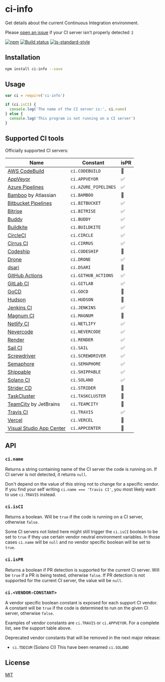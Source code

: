 # ci-info

Get details about the current Continuous Integration environment.

Please [open an
issue](https://github.com/watson/ci-info/issues/new?template=ci-server-not-detected.md)
if your CI server isn't properly detected :)

[![npm](https://img.shields.io/npm/v/ci-info.svg)](https://www.npmjs.com/package/ci-info)
[![Build status](https://travis-ci.org/watson/ci-info.svg?branch=master)](https://travis-ci.org/watson/ci-info)
[![js-standard-style](https://img.shields.io/badge/code%20style-standard-brightgreen.svg?style=flat)](https://github.com/feross/standard)

## Installation

```bash
npm install ci-info --save
```

## Usage

```js
var ci = require('ci-info')

if (ci.isCI) {
  console.log('The name of the CI server is:', ci.name)
} else {
  console.log('This program is not running on a CI server')
}
```

## Supported CI tools

Officially supported CI servers:

| Name | Constant | isPR |
|------|----------|------|
| [AWS CodeBuild](https://aws.amazon.com/codebuild/) | `ci.CODEBUILD` | 🚫 |
| [AppVeyor](http://www.appveyor.com) | `ci.APPVEYOR` | ✅ |
| [Azure Pipelines](https://azure.microsoft.com/en-us/services/devops/pipelines/) | `ci.AZURE_PIPELINES` | ✅ |
| [Bamboo](https://www.atlassian.com/software/bamboo) by Atlassian | `ci.BAMBOO` | 🚫 |
| [Bitbucket Pipelines](https://bitbucket.org/product/features/pipelines) | `ci.BITBUCKET` | ✅ |
| [Bitrise](https://www.bitrise.io/) | `ci.BITRISE` | ✅ |
| [Buddy](https://buddy.works/) | `ci.BUDDY` | ✅ |
| [Buildkite](https://buildkite.com) | `ci.BUILDKITE` | ✅ |
| [CircleCI](http://circleci.com) | `ci.CIRCLE` | ✅ |
| [Cirrus CI](https://cirrus-ci.org) | `ci.CIRRUS` | ✅ |
| [Codeship](https://codeship.com) | `ci.CODESHIP` | 🚫 |
| [Drone](https://drone.io) | `ci.DRONE` | ✅ |
| [dsari](https://github.com/rfinnie/dsari) | `ci.DSARI` | 🚫 |
| [GitHub Actions](https://github.com/features/actions/) | `ci.GITHUB_ACTIONS` | ✅ |
| [GitLab CI](https://about.gitlab.com/gitlab-ci/) | `ci.GITLAB` | ✅ |
| [GoCD](https://www.go.cd/) | `ci.GOCD` | 🚫 |
| [Hudson](http://hudson-ci.org) | `ci.HUDSON` | 🚫 |
| [Jenkins CI](https://jenkins-ci.org) | `ci.JENKINS` | ✅ |
| [Magnum CI](https://magnum-ci.com) | `ci.MAGNUM` | 🚫 |
| [Netlify CI](https://www.netlify.com/) | `ci.NETLIFY` | ✅ |
| [Nevercode](http://nevercode.io/) | `ci.NEVERCODE` | ✅ |
| [Render](https://render.com/) | `ci.RENDER` | ✅ |
| [Sail CI](https://sail.ci/) | `ci.SAIL` | ✅ |
| [Screwdriver](https://screwdriver.cd/) | `ci.SCREWDRIVER` | ✅ |
| [Semaphore](https://semaphoreci.com) | `ci.SEMAPHORE` | ✅ |
| [Shippable](https://www.shippable.com/) | `ci.SHIPPABLE` | ✅ |
| [Solano CI](https://www.solanolabs.com/) | `ci.SOLANO` | ✅ |
| [Strider CD](https://strider-cd.github.io/) | `ci.STRIDER` | 🚫 |
| [TaskCluster](http://docs.taskcluster.net) | `ci.TASKCLUSTER` | 🚫 |
| [TeamCity](https://www.jetbrains.com/teamcity/) by JetBrains | `ci.TEAMCITY` | 🚫 |
| [Travis CI](http://travis-ci.org) | `ci.TRAVIS` | ✅ |
| [Vercel](https://vercel.com/) | `ci.VERCEL` | 🚫 |
| [Visual Studio App Center](https://appcenter.ms/) | `ci.APPCENTER` | 🚫 |

## API

### `ci.name`

Returns a string containing name of the CI server the code is running on.
If CI server is not detected, it returns `null`.

Don't depend on the value of this string not to change for a specific
vendor. If you find your self writing `ci.name === 'Travis CI'`, you
most likely want to use `ci.TRAVIS` instead.

### `ci.isCI`

Returns a boolean. Will be `true` if the code is running on a CI server,
otherwise `false`.

Some CI servers not listed here might still trigger the `ci.isCI`
boolean to be set to `true` if they use certain vendor neutral
environment variables. In those cases `ci.name` will be `null` and no
vendor specific boolean will be set to `true`.

### `ci.isPR`

Returns a boolean if PR detection is supported for the current CI server. Will
be `true` if a PR is being tested, otherwise `false`. If PR detection is
not supported for the current CI server, the value will be `null`.

### `ci.<VENDOR-CONSTANT>`

A vendor specific boolean constant is exposed for each support CI
vendor. A constant will be `true` if the code is determined to run on
the given CI server, otherwise `false`.

Examples of vendor constants are `ci.TRAVIS` or `ci.APPVEYOR`. For a
complete list, see the support table above.

Deprecated vendor constants that will be removed in the next major
release:

- `ci.TDDIUM` (Solano CI) This have been renamed `ci.SOLANO`

## License

[MIT](LICENSE)
